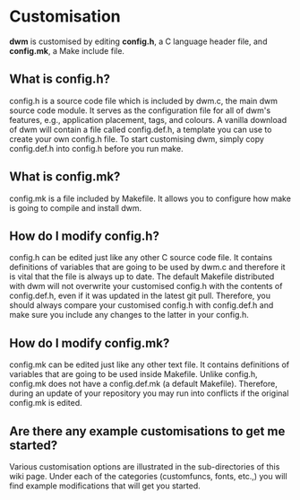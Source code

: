 Customisation
=============
**dwm** is customised by editing **config.h**, a C language header file, and
**config.mk**, a Make include file.

What is **config.h**?
---------------------
config.h is a source code file which is included by dwm.c, the main dwm source
code module. It serves as the configuration file for all of dwm's features,
e.g., application placement, tags, and colours. A vanilla download of dwm will
contain a file called config.def.h, a template you can use to create your own
config.h file. To start customising dwm, simply copy config.def.h into config.h
before you run make.

What is **config.mk**?
----------------------
config.mk is a file included by Makefile. It allows you to configure how make
is going to compile and install dwm.

How do I modify **config.h**?
-----------------------------
config.h can be edited just like any other C source code file. It contains
definitions of variables that are going to be used by dwm.c and therefore it is
vital that the file is always up to date. The default Makefile distributed with
dwm will not overwrite your customised config.h with the contents of
config.def.h, even if it was updated in the latest git pull. Therefore, you
should always compare your customised config.h with config.def.h and make sure
you include any changes to the latter in your config.h.

How do I modify **config.mk**?
------------------------------
config.mk can be edited just like any other text file. It contains definitions
of variables that are going to be used inside Makefile. Unlike config.h,
config.mk does not have a config.def.mk (a default Makefile). Therefore, during
an update of your repository you may run into conflicts if the original
config.mk is edited.

Are there any example customisations to get me started?
-------------------------------------------------------
Various customisation options are illustrated in the sub-directories of this
wiki page. Under each of the categories (customfuncs, fonts, etc.,) you will
find example modifications that will get you started.
